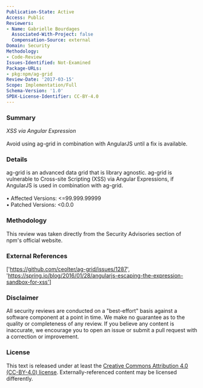 ```yaml
---
Publication-State: Active
Access: Public
Reviewers:
- Name: Gabrielle Bourdages
  Associated-With-Project: false
  Compensation-Source: external
Domain: Security
Methodology:
- Code-Review
Issues-Identified: Not-Examined
Package-URLs:
- pkg:npm/ag-grid
Review-Date: '2017-03-15'
Scope: Implementation/Full
Schema-Version: '1.0'
SPDX-License-Identifier: CC-BY-4.0
---
```

### Summary
*XSS via Angular Expression*<br><br>Avoid using ag-grid in combination with AngularJS until a fix is available.
### Details
ag-grid is an advanced data grid that is library agnostic.  ag-grid is vulnerable to Cross-site Scripting (XSS) via Angular Expressions, if AngularJS is used in combination with ag-grid.
<br><br>• Affected Versions: <=99.999.99999
<br>• Patched Versions: <0.0.0
### Methodology
This review was taken directly from the Security Advisories section of npm's official website.
### External References
['https://github.com/ceolter/ag-grid/issues/1287', 'https://spring.io/blog/2016/01/28/angularjs-escaping-the-expression-sandbox-for-xss']
### Disclaimer
All security reviews are conducted on a "best-effort" basis against a software component at a point in time. We make no guarantee as to the quality or completeness of any review. If you believe any content is inaccurate, we encourage you to open an issue or submit a pull request with a correction or improvement.
### License
This text is released under at least the [Creative Commons Attribution 4.0 (CC-BY-4.0) license](https://creativecommons.org/licenses/by/4.0/legalcode.txt). Externally-referenced content may be licensed differently.
